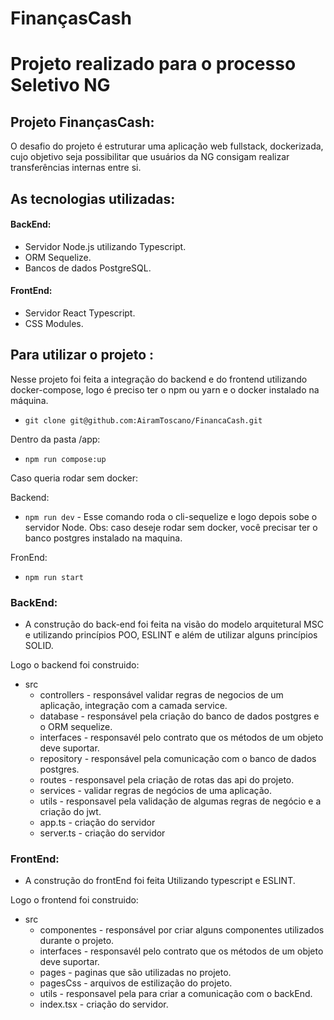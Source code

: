 # FinançasCash

# Projeto realizado para o processo Seletivo NG


## Projeto FinançasCash:
O desafio do projeto é estruturar uma aplicação web fullstack, dockerizada, cujo objetivo seja possibilitar que usuários da NG consigam realizar transferências internas entre si.

## As tecnologias utilizadas:

#### BackEnd:
* Servidor Node.js utilizando Typescript.
* ORM Sequelize.
* Bancos de dados PostgreSQL.

#### FrontEnd:
* Servidor React Typescript.
* CSS Modules.
 
## Para utilizar o projeto :
Nesse projeto foi feita a integração do backend e do frontend utilizando docker-compose, logo é preciso ter o npm ou yarn e o docker instalado na máquina.
- `git clone git@github.com:AiramToscano/FinancaCash.git`

Dentro da pasta /app:
- `npm run compose:up`

Caso queria rodar sem docker:

Backend:

- `npm run dev` - Esse comando roda o cli-sequelize e logo depois sobe o servidor Node. Obs: caso deseje rodar sem docker, você precisar ter o banco postgres instalado na maquina.

FronEnd:

- `npm run start`

### BackEnd:
- A construção do back-end foi feita na visão do modelo arquitetural MSC e utilizando princípios POO, ESLINT e além de utilizar alguns princípios SOLID.

Logo o backend foi construido:
- src
  - controllers - responsável validar regras de negocios de um aplicação, integração com a camada service.
  - database - responsável pela criação do banco de dados postgres e o ORM sequelize.
  - interfaces - responsavél pelo contrato que os métodos de um objeto deve suportar.
  - repository - responsável pela comunicação com o banco de dados postgres.
  - routes - responsavel pela criação de rotas das api do projeto.
  - services - validar regras de negócios de uma aplicação.
  - utils - responsavel pela validação de algumas regras de negócio e a criação do jwt.
  - app.ts - criação do servidor
  - server.ts - criação do servidor
  
### FrontEnd:
- A construção do frontEnd foi feita Utilizando typescript e ESLINT.

Logo o frontend foi construido:
- src
  - componentes - responsável por criar alguns componentes utilizados durante o projeto.
  - interfaces - responsavél pelo contrato que os métodos de um objeto deve suportar.
  - pages - paginas que são utilizadas no projeto.
  - pagesCss - arquivos de estilização do projeto.
  - utils - responsavel pela para criar a comunicação com o backEnd.
  - index.tsx - criação do servidor.


